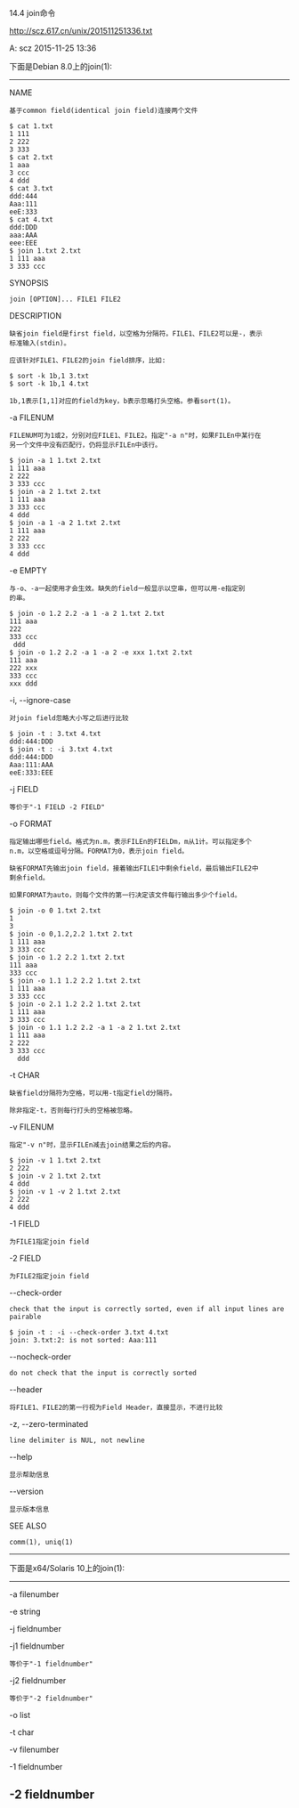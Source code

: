 14.4 join命令

http://scz.617.cn/unix/201511251336.txt

A: scz 2015-11-25 13:36

下面是Debian 8.0上的join(1):

--------------------------------------------------------------------------
NAME

    基于common field(identical join field)连接两个文件

    $ cat 1.txt
    1 111
    2 222
    3 333
    $ cat 2.txt
    1 aaa
    3 ccc
    4 ddd
    $ cat 3.txt
    ddd:444
    Aaa:111
    eeE:333
    $ cat 4.txt
    ddd:DDD
    aaa:AAA
    eee:EEE
    $ join 1.txt 2.txt
    1 111 aaa
    3 333 ccc

SYNOPSIS

    join [OPTION]... FILE1 FILE2

DESCRIPTION

    缺省join field是first field，以空格为分隔符。FILE1、FILE2可以是-，表示
    标准输入(stdin)。

    应该针对FILE1、FILE2的join field排序，比如:

    $ sort -k 1b,1 3.txt
    $ sort -k 1b,1 4.txt

    1b,1表示[1,1]对应的field为key，b表示忽略打头空格。参看sort(1)。

-a FILENUM

    FILENUM可为1或2，分别对应FILE1、FILE2。指定"-a n"时，如果FILEn中某行在
    另一个文件中没有匹配行，仍将显示FILEn中该行。

    $ join -a 1 1.txt 2.txt
    1 111 aaa
    2 222
    3 333 ccc
    $ join -a 2 1.txt 2.txt
    1 111 aaa
    3 333 ccc
    4 ddd
    $ join -a 1 -a 2 1.txt 2.txt
    1 111 aaa
    2 222
    3 333 ccc
    4 ddd

-e EMPTY

    与-o、-a一起使用才会生效。缺失的field一般显示以空串，但可以用-e指定别
    的串。

    $ join -o 1.2 2.2 -a 1 -a 2 1.txt 2.txt
    111 aaa
    222
    333 ccc
     ddd
    $ join -o 1.2 2.2 -a 1 -a 2 -e xxx 1.txt 2.txt
    111 aaa
    222 xxx
    333 ccc
    xxx ddd

-i, --ignore-case

    对join field忽略大小写之后进行比较

    $ join -t : 3.txt 4.txt
    ddd:444:DDD
    $ join -t : -i 3.txt 4.txt
    ddd:444:DDD
    Aaa:111:AAA
    eeE:333:EEE

-j FIELD

    等价于"-1 FIELD -2 FIELD"

-o FORMAT

    指定输出哪些field。格式为n.m，表示FILEn的FIELDm，m从1计。可以指定多个
    n.m，以空格或逗号分隔。FORMAT为0，表示join field。

    缺省FORMAT先输出join field，接着输出FILE1中剩余field，最后输出FILE2中
    剩余field。

    如果FORMAT为auto，则每个文件的第一行决定该文件每行输出多少个field。

    $ join -o 0 1.txt 2.txt
    1
    3
    $ join -o 0,1.2,2.2 1.txt 2.txt
    1 111 aaa
    3 333 ccc
    $ join -o 1.2 2.2 1.txt 2.txt
    111 aaa
    333 ccc
    $ join -o 1.1 1.2 2.2 1.txt 2.txt
    1 111 aaa
    3 333 ccc
    $ join -o 2.1 1.2 2.2 1.txt 2.txt
    1 111 aaa
    3 333 ccc
    $ join -o 1.1 1.2 2.2 -a 1 -a 2 1.txt 2.txt
    1 111 aaa
    2 222
    3 333 ccc
      ddd

-t CHAR

    缺省field分隔符为空格，可以用-t指定field分隔符。

    除非指定-t，否则每行打头的空格被忽略。

-v FILENUM

    指定"-v n"时，显示FILEn减去join结果之后的内容。

    $ join -v 1 1.txt 2.txt
    2 222
    $ join -v 2 1.txt 2.txt
    4 ddd
    $ join -v 1 -v 2 1.txt 2.txt
    2 222
    4 ddd

-1 FIELD

    为FILE1指定join field

-2 FIELD

    为FILE2指定join field

--check-order

    check that the input is correctly sorted, even if all input lines are
    pairable

    $ join -t : -i --check-order 3.txt 4.txt
    join: 3.txt:2: is not sorted: Aaa:111

--nocheck-order

    do not check that the input is correctly sorted

--header

    将FILE1、FILE2的第一行视为Field Header，直接显示，不进行比较

-z, --zero-terminated

    line delimiter is NUL, not newline

--help

    显示帮助信息

--version

    显示版本信息

SEE ALSO

    comm(1), uniq(1)
--------------------------------------------------------------------------

下面是x64/Solaris 10上的join(1):

--------------------------------------------------------------------------
-a filenumber

-e string

-j fieldnumber

-j1 fieldnumber

    等价于"-1 fieldnumber"

-j2 fieldnumber

    等价于"-2 fieldnumber"

-o list

-t char

-v filenumber

-1 fieldnumber

-2 fieldnumber
--------------------------------------------------------------------------
